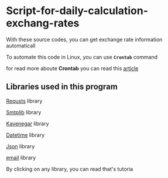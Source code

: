 # Script-for-daily-calculation-exchang-rates

With these source codes, you can get exchange rate information automaticall

To automate this code in Linux, you can use __`Crontab`__ command

for read more aboute __Crontab__ you can read this <a href="https://linuxhint.com/cron_jobs_complete_beginners_tutorial/">article</a>

## Libraries used in this program

  <a href="https://requests.readthedocs.io/">Requsts<a> library 
  
  <a href="https://docs.python.org/3/library/smtplib.html">Smtplib</a> library
  
  <a href="https://github.com/kavenegar/kavenegar-python">Kavenegar</a> library
  
  <a href="https://pypi.org/project/Khayyam/">Datetime</a> library

  <a href="https://docs.python.org/3/library/json.html">Json</a> library

  <a href="https://docs.python.org/3/library/email.html">email</a> library

By clicking on any library, you can read that's tutoria




